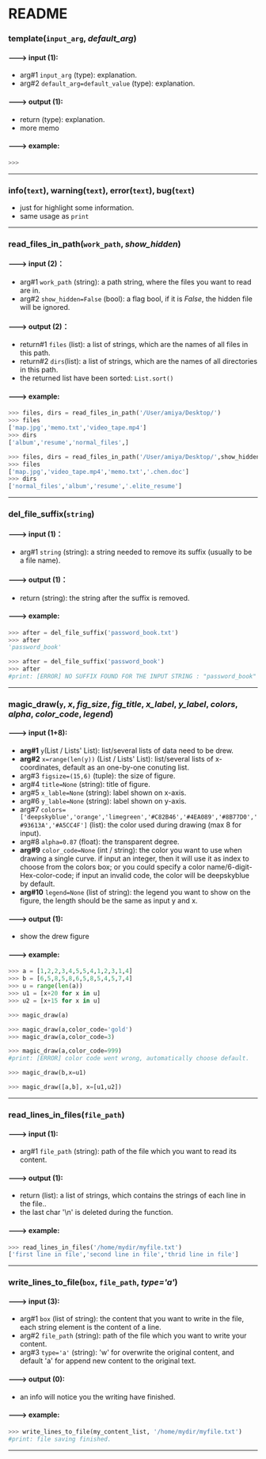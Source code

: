 # README

### template(`input_arg`, *default_arg*)

#### ---> input (1):
* arg#1 `input_arg` (type): explanation.  
* arg#2 `default_arg=default_value` (type): explanation.

#### ---> output (1):
* return (type): explanation.
* more memo

#### ---> example:
``````python
>>>

``````
----

### info(`text`), warning(`text`), error(`text`), bug(`text`)

* just for highlight some information.
* same usage as `print`


----

### read_files_in_path(`work_path`, *show_hidden*)

#### ---> input (2)：  
* arg#1 `work_path`  (string): a path string, where the files you want to read are in.  
* arg#2 `show_hidden=False` (bool): a flag bool, if it is *False*, the hidden file will be ignored.   

#### ---> output (2)：  
* return#1 `files` (list): a list of strings, which are the names of all files in this path.  
* return#2 `dirs`(list): a list of strings, which are the names of all directories in this path.  
* the returned list have been sorted:  `List.sort()`

#### ---> example:
``````python
>>> files, dirs = read_files_in_path('/User/amiya/Desktop/')
>>> files
['map.jpg','memo.txt','video_tape.mp4']
>>> dirs
['album','resume','normal_files',]

>>> files, dirs = read_files_in_path('/User/amiya/Desktop/',show_hidden=True)
>>> files
['map.jpg','video_tape.mp4','memo.txt','.chen.doc']
>>> dirs
['normal_files','album','resume','.elite_resume']
``````

----

### del_file_suffix(`string`)

#### ---> input (1)：  
* arg#1 `string` (string): a string needed to remove its suffix (usually to be a file name).  

#### ---> output (1)：  
* return (string): the string after the suffix is removed.  

#### ---> example:
``````python
>>> after = del_file_suffix('password_book.txt')
>>> after
'password_book'

>>> after = del_file_suffix('password_book')
>>> after
#print: [ERROR] NO SUFFIX FOUND FOR THE INPUT STRING : "password_book" !
``````

----

### magic_draw(`y`, *x*, *fig_size*, *fig_title*, *x_label*, *y_label*, *colors*, *alpha*, *color_code*, *legend*)

#### ---> input (1+8):
* **arg#1** `y`(List / Lists' List): list/several lists of data need to be drew. 
* **arg#2** `x=range(len(y))` (List / Lists' List): list/several lists of x-coordinates, default as an one-by-one conuting list.
* arg#3 `figsize=(15,6)` (tuple): the size of figure.
* arg#4 `title=None` (string): title of figure.
* arg#5 `x_lable=None` (string): label shown on x-axis.
* arg#6 `y_lable=None` (string): label shown on y-axis.
* arg#7 `colors=['deepskyblue','orange','limegreen','#C82B46','#4EA089','#8B77D0','#93613A','#A5CC4F']` (list): the color used during drawing (max 8 for input).
* arg#8 `alpha=0.87` (float): the transparent degree.
* **arg#9** `color_code=None` (int / string): the color you want to use when drawing a single curve. if input an integer, then it will use it as index to choose from the colors box; or you could specify a color name/6-digit-Hex-color-code; if input an invalid code, the color will be deepskyblue by default.
* **arg#10** `legend=None` (list of string): the legend you want to show on the figure, the length should be the same as input y and x.

#### ---> output (1):
* show the drew figure 

#### ---> example:
``````python
>>> a = [1,2,2,3,4,5,5,4,1,2,3,1,4]
>>> b = [6,5,8,5,8,6,5,8,5,4,5,7,4]
>>> u = range(len(a))
>>> u1 = [x+20 for x in u]
>>> u2 = [x+15 for x in u]

>>> magic_draw(a)

>>> magic_draw(a,color_code='gold')
>>> magic_draw(a,color_code=3)

>>> magic_draw(a,color_code=999)
#print: [ERROR] color code went wrong, automatically choose default.

>>> magic_draw(b,x=u1)

>>> magic_draw([a,b], x=[u1,u2])
``````
----

### read_lines_in_files(`file_path`)

#### ---> input (1):
* arg#1 `file_path` (string): path of the file which you want to read its content.  

#### ---> output (1):
* return (list): a list of strings, which contains the strings of each line in the file..
* the last char '\n' is deleted during the function.

#### ---> example:
``````python
>>> read_lines_in_files('/home/mydir/myfile.txt')
['first line in file','second line in file','thrid line in file']
``````
----

### write_lines_to_file(`box`, `file_path`, *type='a'*)

#### ---> input (3):
* arg#1 `box` (list of string): the content that you want to write in the file, each string element is the content of a line.  
* arg#2 `file_path`  (string): path of the file which you want to write your content.  
* arg#3 `type='a'` (string): 'w' for overwrite the original content, and default 'a' for append new content to the original text.

#### ---> output (0):
* an info will notice you the writing have finished. 

#### ---> example:
``````python
>>> write_lines_to_file(my_content_list, '/home/mydir/myfile.txt')
#print: file saving finished.
``````
----

